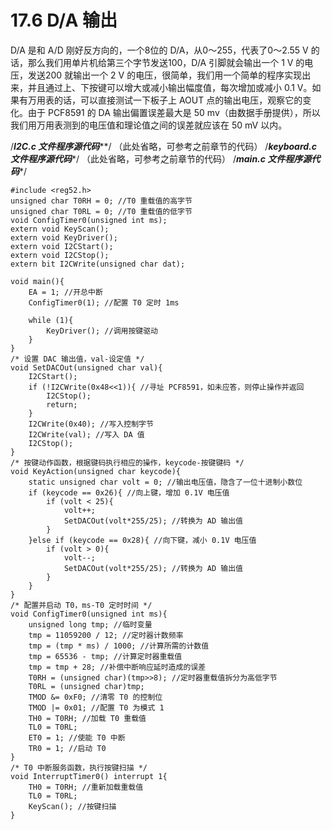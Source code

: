# 17.6 D/A 输出

D/A 是和 A/D 刚好反方向的，一个8位的 D/A，从0～255，代表了0～2.55 V 的话，那么我们用单片机给第三个字节发送100，D/A 引脚就会输出一个 1 V 的电压，发送200 就输出一个 2 V 的电压，很简单，我们用一个简单的程序实现出来，并且通过上、下按键可以增大或减小输出幅度值，每次增加或减小 0.1 V。如果有万用表的话，可以直接测试一下板子上 AOUT 点的输出电压，观察它的变化。由于 PCF8591 的 DA 输出偏置误差最大是 50 mv（由数据手册提供），所以我们用万用表测到的电压值和理论值之间的误差就应该在 50 mV 以内。

/*****************************I2C.c 文件程序源代码*******************************/
（此处省略，可参考之前章节的代码）
/***************************keyboard.c 文件程序源代码****************************/
（此处省略，可参考之前章节的代码）
/*****************************main.c 文件程序源代码******************************/ 

```
#include <reg52.h>
unsigned char T0RH = 0; //T0 重载值的高字节
unsigned char T0RL = 0; //T0 重载值的低字节
void ConfigTimer0(unsigned int ms);
extern void KeyScan();
extern void KeyDriver();
extern void I2CStart();
extern void I2CStop();
extern bit I2CWrite(unsigned char dat);

void main(){
    EA = 1; //开总中断
    ConfigTimer0(1); //配置 T0 定时 1ms
   
    while (1){
        KeyDriver(); //调用按键驱动
    }
}
/* 设置 DAC 输出值，val-设定值 */
void SetDACOut(unsigned char val){
    I2CStart();
    if (!I2CWrite(0x48<<1)){ //寻址 PCF8591，如未应答，则停止操作并返回
        I2CStop();
        return;
    }
    I2CWrite(0x40); //写入控制字节
    I2CWrite(val); //写入 DA 值
    I2CStop();
}
/* 按键动作函数，根据键码执行相应的操作，keycode-按键键码 */
void KeyAction(unsigned char keycode){
    static unsigned char volt = 0; //输出电压值，隐含了一位十进制小数位
    if (keycode == 0x26){ //向上键，增加 0.1V 电压值
        if (volt < 25){
            volt++;
            SetDACOut(volt*255/25); //转换为 AD 输出值
        }
    }else if (keycode == 0x28){ //向下键，减小 0.1V 电压值
        if (volt > 0){
            volt--;
            SetDACOut(volt*255/25); //转换为 AD 输出值
        }
    }
}
/* 配置并启动 T0，ms-T0 定时时间 */
void ConfigTimer0(unsigned int ms){
    unsigned long tmp; //临时变量
    tmp = 11059200 / 12; //定时器计数频率
    tmp = (tmp * ms) / 1000; //计算所需的计数值
    tmp = 65536 - tmp; //计算定时器重载值
    tmp = tmp + 28; //补偿中断响应延时造成的误差
    T0RH = (unsigned char)(tmp>>8); //定时器重载值拆分为高低字节
    T0RL = (unsigned char)tmp;
    TMOD &= 0xF0; //清零 T0 的控制位
    TMOD |= 0x01; //配置 T0 为模式 1
    TH0 = T0RH; //加载 T0 重载值
    TL0 = T0RL;
    ET0 = 1; //使能 T0 中断
    TR0 = 1; //启动 T0
}
/* T0 中断服务函数，执行按键扫描 */
void InterruptTimer0() interrupt 1{
    TH0 = T0RH; //重新加载重载值
    TL0 = T0RL;
    KeyScan(); //按键扫描
}
```